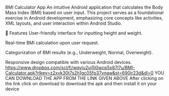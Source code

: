 BMI Calculator App
An intuitive Android application that calculates the Body Mass Index (BMI) based on user input. This project serves as a foundational exercise in Android development, emphasizing core concepts like activities, XML layouts, and user interaction within Android Studio.

📱 Features
User-friendly interface for inputting height and weight.

Real-time BMI calculation upon user request.

Categorization of BMI results (e.g., Underweight, Normal, Overweight).

Responsive design compatible with various Android devices.
https://www.dropbox.com/scl/fi/wqvju2uj5l0wcp5x87l7u/BMI-Calculator.apk?rlkey=z2xvk30t7s2h1gc05fp37vnaw&st=690ir23d&dl=0
YOU CAN DOWNLOAD THE APP FROM THE LINK GIVEN ABOVE
After clicking on the link click on download to download the apk and then install it on your device
